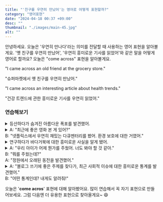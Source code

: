 ```yaml
---
title: "'친구를 우연히 만났어'는 영어로 어떻게 표현할까?"
category: "영어표현"
date: "2024-04-18 00:37 +09:00"
desc: ""
thumbnail: "./images/main-45.jpg"
alt: ""
---
```


안녕하세요. 오늘은 '우연히 만나다'라는 의미를 전달할 때 사용하는 영어 표현을 알아볼게요. '옛 친구를 우연히 만났어', '우연히 흥미로운 기사를 읽었어'와 같은 말을 어떻게 영어로 할까요? 오늘은 "come across" 표현을 알아볼게요.

"I came across an old friend at the grocery store."

"슈퍼마켓에서 옛 친구를 우연히 만났어."

"I came across an interesting article about health trends."

"건강 트렌드에 관한 흥미로운 기사를 우연히 읽었어."

### 연습해보기

<details>
<summary>등산하다가 숨겨진 아름다운 폭포를 발견했어.</summary>
<span>While hiking, I came across a beautiful hidden waterfall.</span>
</details>

<details>
<summary>A: "최근에 좋은 영화 본 게 있어?"<br>B: "넷플릭스에서 우연히 재밌는 다큐멘터리를 봤어. 환경 보호에 대한 거였어."</summary>
<span>A: "Have you seen any good movies recently?"<br>B: "I came across a fun documentary on Netflix about environmental conservation."</span>

</details>

<details>
<summary>연구하다가 바다거북에 대한 흥미로운 사실을 알게 됐어.</summary>
<span>I came across an interesting fact about sea turtles while researching.</span>
</details>

<details>
<summary>A: "우리 아이가 어제 뭔가를 주웠어. 너도 봐야 할 것 같아."<br>B: "뭐를 주웠는데?"<br>A: "정원에서 오래된 동전을 발견했어."</summary>
<span>A: "Our kid picked something up yesterday. You should see it."<br>B: "What did they pick up?"<br>A: "They came across an old coin in the garden."</span>
</details>

<details>
<summary>A: "블로그 쓰기에 좋은 주제를 찾다가, 최근 사회적 이슈에 대한 흥미로운 통계를 발견했어."<br>B: "어떤 통계인데? 내게도 알려줘!"</summary>
<span>A: "While looking for good topics for my blog, I came across some fascinating statistics on a recent social issue."<br>B: "What statistics? Tell me about it!"</span>
</details>

오늘은 '**come acros**' 표현에 대해 알아봤어요. 많이 연습해서 꼭 자기 표현으로 만들어보세요. 그럼 다음엔 더 유용한 표현으로 찾아올게요~ 😄
